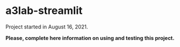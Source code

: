 ﻿# a3lab-streamlit

Project started in August 16, 2021.


**Please, complete here information on using and testing this project.**